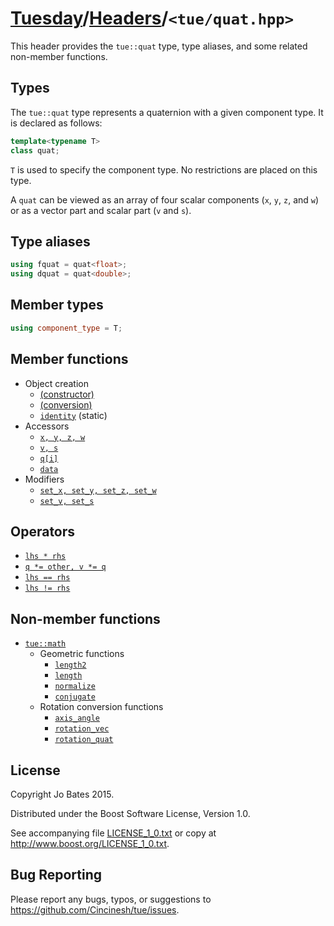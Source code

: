 [Tuesday](../../README.md)/[Headers](../headers.md)/`<tue/quat.hpp>`
====================================================================
This header provides the `tue::quat` type, type aliases, and some related
non-member functions.

Types
-----
The `tue::quat` type represents a quaternion with a given component type. It is
declared as follows:

```c++
template<typename T>
class quat;
```

`T` is used to specify the component type. No restrictions are placed on this
type.

A `quat` can be viewed as an array of four scalar components (`x`, `y`, `z`, and
`w`) or as a vector part and scalar part (`v` and `s`).

Type aliases
------------
```c++
using fquat = quat<float>;
using dquat = quat<double>;
```

Member types
------------
```c++
using component_type = T;
```

Member functions
----------------
- Object creation
    - [(constructor)](../functions/quat/constructor.md)
    - [(conversion)](../functions/quat/conversion.md)
    - [`identity`](../functions/quat/identity.md) (static)
- Accessors
    - [`x, y, z, w`](../functions/quat/xyzw.md)
    - [`v, s`](../functions/quat/vs.md)
    - [`q[i]`](../operators/quat/subscript.md)
    - [`data`](../functions/quat/data.md)
- Modifiers
    - [`set_x, set_y, set_z, set_w`](../functions/quat/set_xyzw.md)
    - [`set_v, set_s`](../functions/quat/set_vs.md)

Operators
---------
- [`lhs * rhs`](../operators/quat/multiplication.md)
- [`q *= other, v *= q`](../operators/quat/multiplication_assignment.md)
- [`lhs == rhs`](../operators/quat/equality.md)
- [`lhs != rhs`](../operators/quat/inequality.md)

Non-member functions
--------------------
- [`tue::math`](../namespaces/tue/math.md)
    - Geometric functions
        - [`length2`](../functions/math/length2.md)
        - [`length`](../functions/math/length.md)
        - [`normalize`](../functions/math/normalize.md)
        - [`conjugate`](../functions/math/conjugate.md)
    - Rotation conversion functions
        - [`axis_angle`](../functions/math/axis_angle.md)
        - [`rotation_vec`](../functions/math/rotation_vec.md)
        - [`rotation_quat`](../functions/math/rotation_quat.md)

License
-------
Copyright Jo Bates 2015.

Distributed under the Boost Software License, Version 1.0.

See accompanying file [LICENSE_1_0.txt](../../LICENSE_1_0.txt) or copy at
http://www.boost.org/LICENSE_1_0.txt.

Bug Reporting
-------------
Please report any bugs, typos, or suggestions to
https://github.com/Cincinesh/tue/issues.
